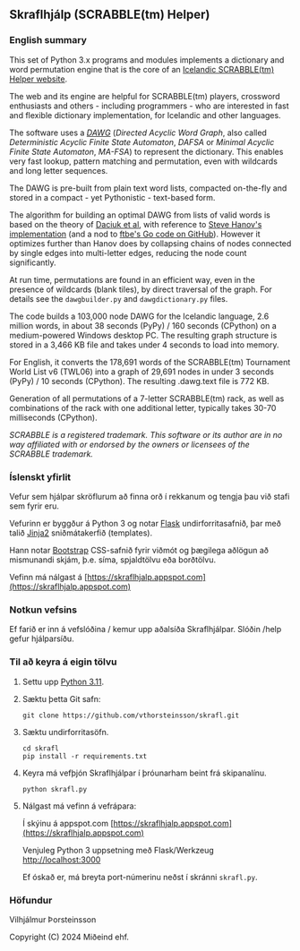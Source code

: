 ## Skraflhjálp (SCRABBLE(tm) Helper)

### English summary

This set of Python 3.x programs and modules
implements a dictionary and word permutation engine that is the core of an
[Icelandic SCRABBLE(tm) Helper website](https://skraflhjalp.appspot.com).

The web and its engine are helpful for SCRABBLE(tm) players, crossword
enthusiasts and others - including programmers - who are interested in fast and
flexible dictionary implementation, for Icelandic and other languages.

The software uses a [*DAWG*](https://en.wikipedia.org/wiki/Deterministic_acyclic_finite_state_automaton)
(*Directed Acyclic Word Graph*, also called *Deterministic Acyclic Finite State Automaton*, *DAFSA* or
*Minimal Acyclic Finite State Automaton*, *MA-FSA*) to represent the dictionary.
This enables very fast lookup, pattern matching and permutation, even with wildcards
and long letter sequences.

The DAWG is pre-built from plain text word lists, compacted on-the-fly
and stored in a compact - yet Pythonistic - text-based form.

The algorithm for building an optimal DAWG from lists of valid words is based on the theory
of [Daciuk et al](https://www.aclweb.org/anthology/J00-1002.pdf), with reference
to [Steve Hanov's implementation](https://stevehanov.ca/blog/index.php?id=115)
(and a nod to [ftbe's Go code on GitHub](https://github.com/ftbe/dawg)).
However it optimizes further than Hanov does by collapsing chains of nodes connected by single
edges into multi-letter edges, reducing the node count significantly.

At run time, permutations are found in an efficient way, even in the presence of
wildcards (blank tiles), by direct traversal of the graph.
For details see the ```dawgbuilder.py``` and ```dawgdictionary.py``` files.

The code builds a 103,000 node DAWG for the Icelandic language, 2.6 million words, in about
38 seconds (PyPy) / 160 seconds (CPython) on a medium-powered Windows desktop PC.
The resulting graph structure is stored in a 3,466 KB file and takes under 4 seconds to load
into memory.

For English, it converts the 178,691 words of the SCRABBLE(tm) Tournament World List v6 (TWL06)
into a graph of 29,691 nodes in under 3 seconds (PyPy) / 10 seconds (CPython). The resulting
.dawg.text file is 772 KB.

Generation of all permutations of a 7-letter SCRABBLE(tm) rack, as well as combinations of the
rack with one additional letter, typically takes 30-70 milliseconds (CPython).

*SCRABBLE is a registered trademark. This software or its author are in no way affiliated
with or endorsed by the owners or licensees of the SCRABBLE trademark.*

### Íslenskt yfirlit

Vefur sem hjálpar skröflurum að finna orð í rekkanum og tengja þau við stafi sem fyrir eru.

Vefurinn er byggður á Python 3 og
notar [Flask](https://flask.pocoo.org/) undirforritasafnið, þar með talið
[Jinja2](https://jinja.pocoo.org/) sniðmátakerfið (templates).

Hann notar [Bootstrap](https://getbootstrap.com/) CSS-safnið fyrir viðmót og þægilega aðlögun að
mismunandi skjám, þ.e. síma, spjaldtölvu eða borðtölvu.

Vefinn má nálgast á [https://skraflhjalp.appspot.com](https://skraflhjalp.appspot.com)

### Notkun vefsins
Ef farið er inn á vefslóðina / kemur upp aðalsíða Skraflhjálpar.
Slóðin /help gefur hjálparsíðu.

### Til að keyra á eigin tölvu
1. Settu upp [Python 3.11](https://www.python.org/downloads/release/python-3119/).

2. Sæktu þetta Git safn:

   ```
   git clone https://github.com/vthorsteinsson/skrafl.git
   ```

3. Sæktu undirforritasöfn.

   ```
   cd skrafl
   pip install -r requirements.txt
   ```
4. Keyra má vefþjón Skraflhjálpar í þróunarham beint frá skipanalínu.

   ```
   python skrafl.py
   ```

5. Nálgast má vefinn á vefrápara:

   Í skýinu á appspot.com [https://skraflhjalp.appspot.com](https://skraflhjalp.appspot.com)

   Venjuleg Python 3 uppsetning með Flask/Werkzeug [http://localhost:3000](http://localhost:3000)

   Ef óskað er, má breyta port-númerinu neðst í skránni ```skrafl.py```.

### Höfundur

Vilhjálmur Þorsteinsson

Copyright (C) 2024 Miðeind ehf.


